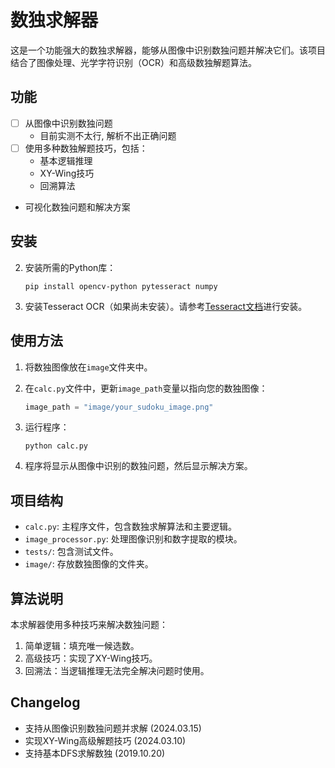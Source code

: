 # 数独求解器

这是一个功能强大的数独求解器，能够从图像中识别数独问题并解决它们。该项目结合了图像处理、光学字符识别（OCR）和高级数独解题算法。

## 功能

* [ ] 从图像中识别数独问题
    * 目前实测不太行, 解析不出正确问题
* [ ] 使用多种数独解题技巧，包括：
  - 基本逻辑推理
  - XY-Wing技巧
  - 回溯算法
- 可视化数独问题和解决方案

## 安装

2. 安装所需的Python库：
   ```
   pip install opencv-python pytesseract numpy
   ```

3. 安装Tesseract OCR（如果尚未安装）。请参考[Tesseract文档](https://github.com/tesseract-ocr/tesseract)进行安装。

## 使用方法

1. 将数独图像放在`image`文件夹中。

2. 在`calc.py`文件中，更新`image_path`变量以指向您的数独图像：
   ```python
   image_path = "image/your_sudoku_image.png"
   ```

3. 运行程序：
   ```
   python calc.py
   ```

4. 程序将显示从图像中识别的数独问题，然后显示解决方案。

## 项目结构

- `calc.py`: 主程序文件，包含数独求解算法和主要逻辑。
- `image_processor.py`: 处理图像识别和数字提取的模块。
- `tests/`: 包含测试文件。
- `image/`: 存放数独图像的文件夹。

## 算法说明

本求解器使用多种技巧来解决数独问题：

1. 简单逻辑：填充唯一候选数。
2. 高级技巧：实现了XY-Wing技巧。
3. 回溯法：当逻辑推理无法完全解决问题时使用。

## Changelog
* 支持从图像识别数独问题并求解 (2024.03.15)
* 实现XY-Wing高级解题技巧 (2024.03.10)
* 支持基本DFS求解数独 (2019.10.20)
